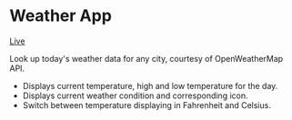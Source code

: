 # Weather App

[Live](https://kwen0.github.io/weather-app/)

Look up today's weather data for any city, courtesy of OpenWeatherMap API. 

- Displays current temperature, high and low temperature for the day.
- Displays current weather condition and corresponding icon.
- Switch between temperature displaying in Fahrenheit and Celsius.